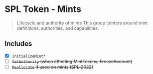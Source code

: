 # SPL Token - Mints

> Lifecycle and authority of mints
> This group centers around mint definitions, authorities, and capabilities.

## Includes

- [x] `InitializeMint*`
- [ ] ~~`SetAuthority` (when affecting MintTokens, FreezeAccount)~~
- [ ] ~~`Reallocate` if used on mints (SPL-2022)~~
